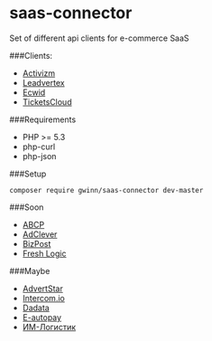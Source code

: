 saas-connector
==============

Set of different api clients for e-commerce SaaS

###Clients:
* [Activizm](http://activizm.ru)
* [Leadvertex](http://leadvertex.ru)
* [Ecwid](http://ecwid.com)
* [TicketsCloud](http://ticketscloud.org)

###Requirements

* PHP >= 5.3
* php-curl
* php-json

###Setup
```
composer require gwinn/saas-connector dev-master
```

###Soon

* [ABCP](http://abcp.ru)
* [AdClever](http://adclever.ru)
* [BizPost](http://bizpost.ru)
* [Fresh Logic](http://www.fresh-logic.ru/)

###Maybe
* [AdvertStar](http://advertstar.net)
* [Intercom.io](http://intercom.io)
* [Dadata](http://dadata.ru)
* [E-autopay](http://e-autopay.com/)
* [ИМ-Логистик](http://iml.ru/)
